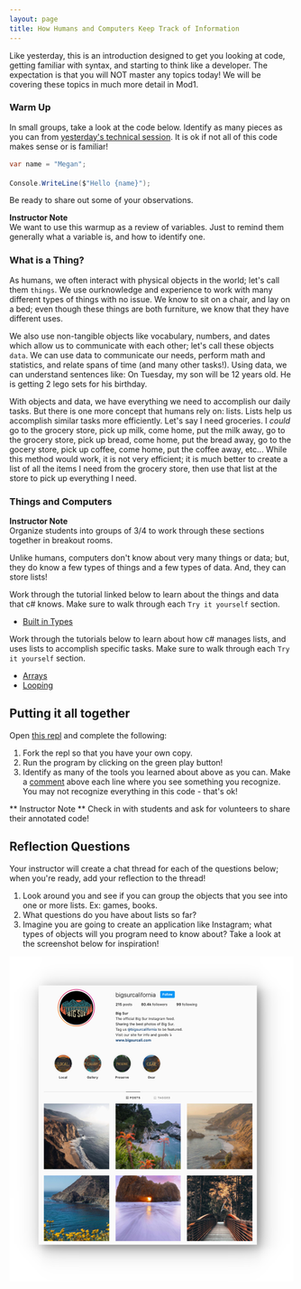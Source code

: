 ```yaml
---
layout: page
title: How Humans and Computers Keep Track of Information
---
```


Like yesterday, this is an introduction designed to get you looking at code, getting familiar with syntax, and starting to think like a developer.  The expectation is that you will NOT master any topics today! We will be covering these topics in much more detail in Mod1.

### Warm Up

In small groups, take a look at the code below.  Identify as many pieces as you can from [yesterday's technical session](./TechnicalDay1.md).  It is ok if not all of this code makes sense or is familiar!

```c#
var name = "Megan";

Console.WriteLine($"Hello {name}");
```

Be ready to share out some of your observations.

<aside class="instructor-notes">
    <p><strong>Instructor Note</strong><br>We want to use this warmup as a review of variables.  Just to remind them generally what a variable is, and how to identify one.</p>
</aside>

### What is a Thing?

As humans, we often interact with physical objects in the world; let's call them `things`.  We use ourknowledge and experience to work with many different types of things with no issue.  We know to sit on a chair, and lay on a bed; even though these things are both furniture, we know that they have different uses.

We also use non-tangible objects like vocabulary, numbers, and dates which allow us to communicate with each other; let's call these objects `data`.  We can use data to communicate our needs, perform math and statistics, and relate spans of time (and many other tasks!). Using data, we can understand sentences like: On Tuesday, my son will be 12 years old. He is getting 2 lego sets for his birthday.

With objects and data, we have everything we need to accomplish our daily tasks.  But there is one more concept that humans rely on: lists. Lists help us accomplish similar tasks more efficiently.  Let's say I need groceries.  I _could_ go to the grocery store, pick up milk, come home, put the milk away, go to the grocery store, pick up bread, come home, put the bread away, go to the gocery store, pick up coffee, come home, put the coffee away, etc...  While this method would work, it is not very efficient; it is much better to create a list of all the items I need from the grocery store, then use that list at the store to pick up everything I need.


### Things and Computers

<aside class="instructor-notes">
    <p><strong>Instructor Note</strong><br>Organize students into groups of 3/4 to work through these sections together in breakout rooms.</p>
</aside>

Unlike humans, computers don't know about very many things or data; but, they do know a few types of things and a few types of data. And, they can store lists!

Work through the tutorial linked below to learn about the things and data that c# knows.  Make sure to walk through each `Try it yourself` section.
* [Built in Types](https://www.w3schools.com/cs/cs_data_types.php)

Work through the tutorials below to learn about how c# manages lists, and uses lists to accomplish specific tasks. Make sure to walk through each `Try it yourself` section.
* [Arrays](https://www.w3schools.com/cs/cs_arrays.php)
* [Looping](https://www.w3schools.com/cs/cs_arrays_loop.php)

## Putting it all together

Open [this repl](https://replit.com/@MeganMcMahon1/WorkingWithLists#main.cs) and complete the following:
1. Fork the repl so that you have your own copy.
2. Run the program by clicking on the green play button!
3. Identify as many of the tools you learned about above as you can.  Make a [comment](https://www.w3schools.com/cs/cs_comments.php) above each line where you see something you recognize. You may not recognize everything in this code - that's ok!

** Instructor Note ** Check in with students and ask for volunteers to share their annotated code!

## Reflection Questions
Your instructor will create a chat thread for each of the questions below; when you're ready, add your reflection to the thread!
1. Look around you and see if you can group the objects that you see into one or more lists.  Ex: games, books.
2. What questions do you have about lists so far?
3. Imagine you are going to create an application like Instagram; what types of objects will you program need to know about? Take a look at the screenshot below for inspiration!

![](/module0/images/instagram.png)

